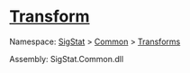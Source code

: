 # [Transform](./BinaryRasterizer-100663654.md)

Namespace: [SigStat]() > [Common](./../../README.md) > [Transforms](./../README.md)

Assembly: SigStat.Common.dll

